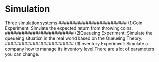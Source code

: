 # Simulation
Three simulation systems
#########################
(1)Coin Experiment:
Simulate the expected return from throwing coins.
#########################
(2)Queueing Experiment:
Simulate the queueing situation in the real world based on the Queueing Theory.
#########################
(3)Inventory Experiment:
Simulate a company how to manage its inventory level.There are a lot of parameters you can change.
